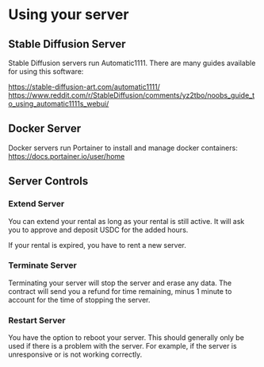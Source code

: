 # Using your server

## Stable Diffusion Server

Stable Diffusion servers run Automatic1111. There are many guides available for using this software:

https://stable-diffusion-art.com/automatic1111/
https://www.reddit.com/r/StableDiffusion/comments/yz2tbo/noobs_guide_to_using_automatic1111s_webui/

## Docker Server

Docker servers run Portainer to install and manage docker containers: https://docs.portainer.io/user/home

## Server Controls

### Extend Server

You can extend your rental as long as your rental is still active. It will ask you to approve and deposit USDC for the added hours.

If your rental is expired, you have to rent a new server.

### Terminate Server

Terminating your server will stop the server and erase any data. The contract will send you a refund for time remaining, minus 1 minute to account for the time of stopping the server.

### Restart Server

You have the option to reboot your server. This should generally only be used if there is a problem with the server. For example, if the server is unresponsive or is not working correctly.
